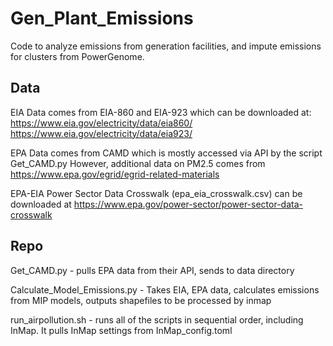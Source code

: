 # Gen_Plant_Emissions
Code to analyze emissions from generation facilities, and impute emissions for clusters from PowerGenome.

## Data
EIA Data comes from EIA-860 and EIA-923 which can be downloaded at:
https://www.eia.gov/electricity/data/eia860/
https://www.eia.gov/electricity/data/eia923/

EPA Data comes from CAMD which is mostly accessed via API by the script Get_CAMD.py
However, additional data on PM2.5 comes from https://www.epa.gov/egrid/egrid-related-materials

EPA-EIA Power Sector Data Crosswalk (epa_eia_crosswalk.csv) can be downloaded at 
https://www.epa.gov/power-sector/power-sector-data-crosswalk

## Repo

Get_CAMD.py - pulls EPA data from their API, sends to data directory

Calculate_Model_Emissions.py - Takes EIA, EPA data, calculates emissions from MIP models, outputs shapefiles to be processed by inmap

run_airpollution.sh - runs all of the scripts in sequential order, including InMap.  It pulls InMap settings from InMap_config.toml
